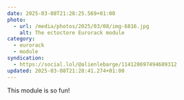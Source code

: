 ```yaml
---
date: 2025-03-08T21:28:25.569+01:00
photo:
  - url: /media/photos/2025/03/08/img-6816.jpg
    alt: The ectoctore Eurorack module
category:
  - eurorack
  - module
syndication:
  - https://social.lol/@alienlebarge/114128697494689312
updated: 2025-03-08T21:28:41.274+01:00
---
```


This module is so fun!
